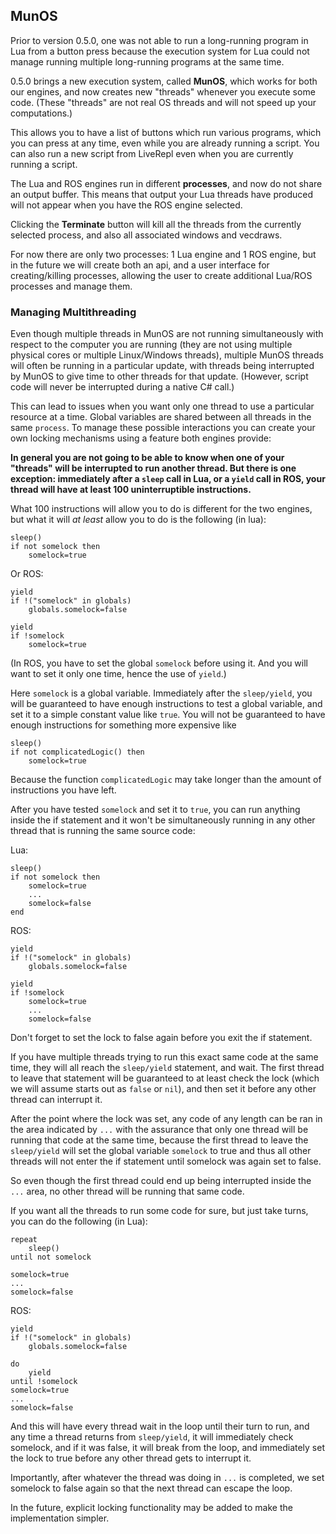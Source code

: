 ## MunOS

Prior to version 0.5.0, one was not able to run a long-running program in Lua from a button press because the execution system for Lua could not manage running multiple long-running programs at the same time.

0.5.0 brings a new execution system, called **MunOS**, which works for both our engines, and now creates new "threads" whenever you execute some code. (These "threads" are not real OS threads and will not speed up your computations.) 

This allows you to have a list of buttons which run various programs, which you can press at any time, even while you are already running a script. You can also run a new script from LiveRepl even when you are currently running a script.

The Lua and ROS engines run in different **processes**, and now do not share an output buffer. This means that output your Lua threads have produced will not appear when you have the ROS engine selected.

Clicking the **Terminate** button will kill all the threads from the currently selected process, and also all associated windows and vecdraws.

For now there are only two processes: 1 Lua engine and 1 ROS engine, but in the future we will create both an api, and a user interface for creating/killing processes, allowing the user to create additional Lua/ROS processes and manage them.

### Managing Multithreading
Even though multiple threads in MunOS are not running simultaneously with respect to the computer you are running (they are not using multiple physical cores or multiple Linux/Windows threads), multiple MunOS threads will often be running in a particular update, with threads being interrupted by MunOS to give time to other threads for that update. (However, script code will never be interrupted during a native C# call.)

This can lead to issues when you want only one thread to use a particular resource at a time. Global variables are shared between all threads in the same `process`. To manage these possible interactions you can create your own locking mechanisms using a feature both engines provide:

**In general you are not going to be able to know when one of your "threads" will be interrupted to run another thread. But there is one exception: immediately after a `sleep` call in Lua, or a `yield` call in ROS, your thread will have at least 100 uninterruptible instructions.**

What 100 instructions will allow you to do is different for the two engines, but what it will _at least_ allow you to do is the following (in lua):
```
sleep()
if not somelock then
    somelock=true
```
Or ROS:
```
yield
if !("somelock" in globals)
    globals.somelock=false

yield
if !somelock
    somelock=true
```
(In ROS, you have to set the global `somelock` before using it. And you will want to set it only one time, hence the use of `yield`.)

Here `somelock` is a global variable. Immediately after the `sleep/yield`, you will be guaranteed to have enough instructions to test a global variable, and set it to a simple constant value like `true`. You will not be guaranteed to have enough instructions for something more expensive like
```
sleep()
if not complicatedLogic() then
    somelock=true
```

Because the function `complicatedLogic` may take longer than the amount of instructions you have left.

After you have tested `somelock` and set it to `true`, you can run anything inside the if statement and it won't be simultaneously running in any other thread that is running the same source code:

Lua:
```
sleep()
if not somelock then
    somelock=true
    ...
    somelock=false
end
```
ROS:
```
yield
if !("somelock" in globals)
    globals.somelock=false

yield
if !somelock
    somelock=true
    ...
    somelock=false
```


Don't forget to set the lock to false again before you exit the if statement.

If you have multiple threads trying to run this exact same code at the same time, they will all reach the `sleep/yield` statement, and wait. The first thread to leave that statement will be guaranteed to at least check the lock (which we will assume starts out as `false` or `nil`), and then set it before any other thread can interrupt it.

After the point where the lock was set, any code of any length can be ran in the area indicated by `...` with the assurance that only one thread will be running that code at the same time, because the first thread to leave the `sleep/yield` will set the global variable `somelock` to true and thus all other threads will not enter the if statement until somelock was again set to false.

So even though the first thread could end up being interrupted inside the `...` area, no other thread will be running that same code.

If you want all the threads to run some code for sure, but just take turns, you can do the following (in Lua):
```
repeat 
    sleep()
until not somelock

somelock=true
...
somelock=false
```
ROS:
```
yield
if !("somelock" in globals)
    globals.somelock=false

do
    yield
until !somelock
somelock=true
...
somelock=false
```

And this will have every thread wait in the loop until their turn to run, and any time a thread returns from `sleep/yield`, it will immediately check somelock, and if it was false, it will break from the loop, and immediately set the lock to true before any other thread gets to interrupt it.

Importantly, after whatever the thread was doing in `...` is completed, we set somelock to false again so that the next thread can escape the loop.

In the future, explicit locking functionality may be added to make the implementation simpler.